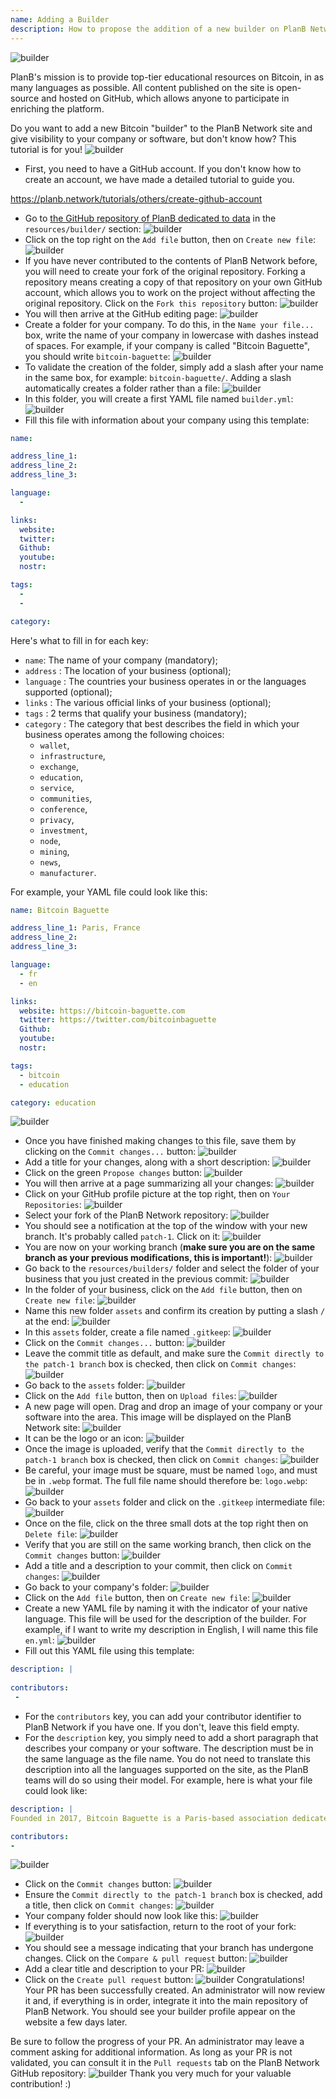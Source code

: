 ```yaml
---
name: Adding a Builder
description: How to propose the addition of a new builder on PlanB Network?
---
```

![builder](assets/cover.webp)

PlanB's mission is to provide top-tier educational resources on Bitcoin, in as many languages as possible. All content published on the site is open-source and hosted on GitHub, which allows anyone to participate in enriching the platform.

Do you want to add a new Bitcoin "builder" to the PlanB Network site and give visibility to your company or software, but don't know how? This tutorial is for you!
![builder](assets/01.webp)
- First, you need to have a GitHub account. If you don't know how to create an account, we have made a detailed tutorial to guide you.

https://planb.network/tutorials/others/create-github-account


- Go to [the GitHub repository of PlanB dedicated to data](https://github.com/DecouvreBitcoin/sovereign-university-data/tree/dev/resources/builders) in the `resources/builder/` section:
![builder](assets/02.webp)
- Click on the top right on the `Add file` button, then on `Create new file`:
![builder](assets/03.webp)
- If you have never contributed to the contents of PlanB Network before, you will need to create your fork of the original repository. Forking a repository means creating a copy of that repository on your own GitHub account, which allows you to work on the project without affecting the original repository. Click on the `Fork this repository` button:
![builder](assets/04.webp)
- You will then arrive at the GitHub editing page:
![builder](assets/05.webp)
- Create a folder for your company. To do this, in the `Name your file...` box, write the name of your company in lowercase with dashes instead of spaces. For example, if your company is called "Bitcoin Baguette", you should write `bitcoin-baguette`:
![builder](assets/06.webp)
- To validate the creation of the folder, simply add a slash after your name in the same box, for example: `bitcoin-baguette/`. Adding a slash automatically creates a folder rather than a file:
![builder](assets/07.webp)
- In this folder, you will create a first YAML file named `builder.yml`:
![builder](assets/08.webp)
- Fill this file with information about your company using this template:

```yaml
name:

address_line_1:
address_line_2:
address_line_3: 

language:
  - 

links:
  website:
  twitter:
  Github:
  youtube:
  nostr:

tags:
  - 
  - 

category:
```

Here's what to fill in for each key:
- `name`: The name of your company (mandatory);
- `address` : The location of your business (optional);
- `language` : The countries your business operates in or the languages supported (optional);
- `links` : The various official links of your business (optional);
- `tags` : 2 terms that qualify your business (mandatory);
- `category` : The category that best describes the field in which your business operates among the following choices:
	- `wallet`,
	- `infrastructure`,
	- `exchange`,
	- `education`,
	- `service`,
	- `communities`,
	- `conference`,
	- `privacy`,
	- `investment`,
	- `node`,
	- `mining`,
	- `news`,
	- `manufacturer`.

For example, your YAML file could look like this:

```yaml
name: Bitcoin Baguette

address_line_1: Paris, France
address_line_2:
address_line_3: 

language:
  - fr
  - en

links:
  website: https://bitcoin-baguette.com
  twitter: https://twitter.com/bitcoinbaguette
  Github:
  youtube:
  nostr:

tags:
  - bitcoin
  - education

category: education
```

![builder](assets/09.webp)
- Once you have finished making changes to this file, save them by clicking on the `Commit changes...` button:
![builder](assets/10.webp)
- Add a title for your changes, along with a short description:
![builder](assets/11.webp)
- Click on the green `Propose changes` button:
![builder](assets/12.webp)
- You will then arrive at a page summarizing all your changes:
![builder](assets/13.webp)
- Click on your GitHub profile picture at the top right, then on `Your Repositories`:
![builder](assets/14.webp)
- Select your fork of the PlanB Network repository:
![builder](assets/15.webp)
- You should see a notification at the top of the window with your new branch. It's probably called `patch-1`. Click on it:
![builder](assets/16.webp)
- You are now on your working branch (**make sure you are on the same branch as your previous modifications, this is important!**):
![builder](assets/17.webp)
- Go back to the `resources/builders/` folder and select the folder of your business that you just created in the previous commit:
![builder](assets/18.webp)
- In the folder of your business, click on the `Add file` button, then on `Create new file`:
![builder](assets/19.webp)
- Name this new folder `assets` and confirm its creation by putting a slash `/` at the end:
![builder](assets/20.webp)
- In this `assets` folder, create a file named `.gitkeep`:
![builder](assets/21.webp)
- Click on the `Commit changes...` button:
![builder](assets/22.webp)
- Leave the commit title as default, and make sure the `Commit directly to the patch-1 branch` box is checked, then click on `Commit changes`: ![builder](assets/23.webp)
- Go back to the `assets` folder:
![builder](assets/24.webp)
- Click on the `Add file` button, then on `Upload files`:
![builder](assets/25.webp)
- A new page will open. Drag and drop an image of your company or your software into the area. This image will be displayed on the PlanB Network site:
![builder](assets/26.webp)
- It can be the logo or an icon:
![builder](assets/27.webp)
- Once the image is uploaded, verify that the `Commit directly to the patch-1 branch` box is checked, then click on `Commit changes`:
![builder](assets/28.webp)
- Be careful, your image must be square, must be named `logo`, and must be in `.webp` format. The full file name should therefore be: `logo.webp`:
![builder](assets/29.webp)
- Go back to your `assets` folder and click on the `.gitkeep` intermediate file:
![builder](assets/30.webp)
- Once on the file, click on the three small dots at the top right then on `Delete file`:
![builder](assets/31.webp)
- Verify that you are still on the same working branch, then click on the `Commit changes` button:
![builder](assets/32.webp)
- Add a title and a description to your commit, then click on `Commit changes`:
![builder](assets/33.webp)
- Go back to your company's folder:
![builder](assets/34.webp)
- Click on the `Add file` button, then on `Create new file`:
![builder](assets/35.webp)
- Create a new YAML file by naming it with the indicator of your native language. This file will be used for the description of the builder. For example, if I want to write my description in English, I will name this file `en.yml`:
![builder](assets/36.webp)
- Fill out this YAML file using this template:
```yaml
description: |
 
contributors:
 - 
```

- For the `contributors` key, you can add your contributor identifier to PlanB Network if you have one. If you don't, leave this field empty.
- For the `description` key, you simply need to add a short paragraph that describes your company or your software. The description must be in the same language as the file name. You do not need to translate this description into all the languages supported on the site, as the PlanB teams will do so using their model. For example, here is what your file could look like:
```yaml
description: |
Founded in 2017, Bitcoin Baguette is a Paris-based association dedicated to organizing Bitcoin meetups and technical workshops. We bring together enthusiasts, experts, and curious minds to explore and discuss the intricacies of Bitcoin technology. Our events provide a platform for knowledge sharing, networking, and fostering a deeper understanding of Bitcoin's inner workings. Join us at Bitcoin Baguette to be a part of Paris's Bitcoin community and stay updated with the latest advancements in the field.

contributors:
- 
```
![builder](assets/37.webp)
- Click on the `Commit changes` button:
![builder](assets/38.webp)
- Ensure the `Commit directly to the patch-1 branch` box is checked, add a title, then click on `Commit changes`:
![builder](assets/39.webp)
- Your company folder should now look like this:
![builder](assets/40.webp)
- If everything is to your satisfaction, return to the root of your fork:
![builder](assets/41.webp)
- You should see a message indicating that your branch has undergone changes. Click on the `Compare & pull request` button:
![builder](assets/42.webp)
- Add a clear title and description to your PR:
![builder](assets/43.webp)
- Click on the `Create pull request` button:
![builder](assets/44.webp)
Congratulations! Your PR has been successfully created. An administrator will now review it and, if everything is in order, integrate it into the main repository of PlanB Network. You should see your builder profile appear on the website a few days later.

Be sure to follow the progress of your PR. An administrator may leave a comment asking for additional information. As long as your PR is not validated, you can consult it in the `Pull requests` tab on the PlanB Network GitHub repository:
![builder](assets/45.webp)
Thank you very much for your valuable contribution! :)